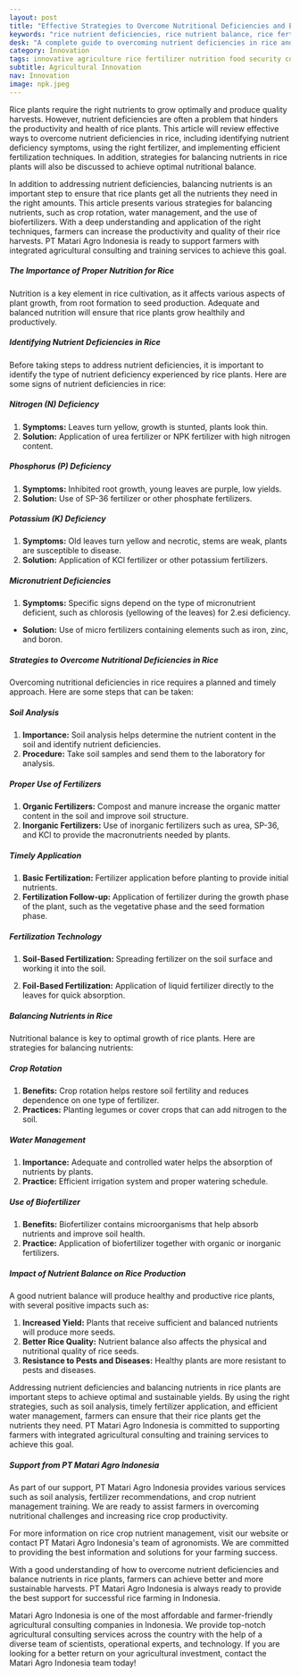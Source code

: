 ```yaml
---
layout: post
title: "Effective Strategies to Overcome Nutritional Deficiencies and Balance Nutrients in Rice Plants"
keywords: "rice nutrient deficiencies, rice nutrient balance, rice fertilization, how to overcome nutrient deficiencies, rice plant nutrition, agricultural consultant, integrated agricultural training, PT Matari Agro Indonesia"
desk: "A complete guide to overcoming nutrient deficiencies in rice and how to balance nutrients to increase productivity and quality of rice plants sustainably."
category: Innovation
tags: innovative agriculture rice fertilizer nutrition food security consultant
subtitle: Agricultural Innovation
nav: Innovation
image: npk.jpeg
---
```


Rice plants require the right nutrients to grow optimally and produce quality harvests. However, nutrient deficiencies are often a problem that hinders the productivity and health of rice plants. This article will review effective ways to overcome nutrient deficiencies in rice, including identifying nutrient deficiency symptoms, using the right fertilizer, and implementing efficient fertilization techniques. In addition, strategies for balancing nutrients in rice plants will also be discussed to achieve optimal nutritional balance.

In addition to addressing nutrient deficiencies, balancing nutrients is an important step to ensure that rice plants get all the nutrients they need in the right amounts. This article presents various strategies for balancing nutrients, such as crop rotation, water management, and the use of biofertilizers. With a deep understanding and application of the right techniques, farmers can increase the productivity and quality of their rice harvests. PT Matari Agro Indonesia is ready to support farmers with integrated agricultural consulting and training services to achieve this goal.

##### The Importance of Proper Nutrition for Rice
Nutrition is a key element in rice cultivation, as it affects various aspects of plant growth, from root formation to seed production. Adequate and balanced nutrition will ensure that rice plants grow healthily and productively.

##### Identifying Nutrient Deficiencies in Rice
Before taking steps to address nutrient deficiencies, it is important to identify the type of nutrient deficiency experienced by rice plants. Here are some signs of nutrient deficiencies in rice:

##### Nitrogen (N) Deficiency
1. **Symptoms:** Leaves turn yellow, growth is stunted, plants look thin.
2. **Solution:** Application of urea fertilizer or NPK fertilizer with high nitrogen content.

##### Phosphorus (P) Deficiency
1. **Symptoms:** Inhibited root growth, young leaves are purple, low yields.
2. **Solution:** Use of SP-36 fertilizer or other phosphate fertilizers.

##### Potassium (K) Deficiency
1. **Symptoms:** Old leaves turn yellow and necrotic, stems are weak, plants are susceptible to disease.
2. **Solution:** Application of KCl fertilizer or other potassium fertilizers.

##### Micronutrient Deficiencies
1. **Symptoms:** Specific signs depend on the type of micronutrient deficient, such as chlorosis (yellowing of the leaves) for 2.esi deficiency.
- **Solution:** Use of micro fertilizers containing elements such as iron, zinc, and boron.

##### Strategies to Overcome Nutritional Deficiencies in Rice
Overcoming nutritional deficiencies in rice requires a planned and timely approach. Here are some steps that can be taken:

##### Soil Analysis
1. **Importance:** Soil analysis helps determine the nutrient content in the soil and identify nutrient deficiencies.
2. **Procedure:** Take soil samples and send them to the laboratory for analysis.

##### Proper Use of Fertilizers
1. **Organic Fertilizers:** Compost and manure increase the organic matter content in the soil and improve soil structure.
2. **Inorganic Fertilizers:** Use of inorganic fertilizers such as urea, SP-36, and KCl to provide the macronutrients needed by plants.

##### Timely Application
1. **Basic Fertilization:** Fertilizer application before planting to provide initial nutrients.
2. **Fertilization Follow-up:** Application of fertilizer during the growth phase of the plant, such as the vegetative phase and the seed formation phase.

##### Fertilization Technology
1. **Soil-Based Fertilization:** Spreading fertilizer on the soil surface and working it into the soil.

2. **Foil-Based Fertilization:** Application of liquid fertilizer directly to the leaves for quick absorption.

##### Balancing Nutrients in Rice
Nutritional balance is key to optimal growth of rice plants. Here are strategies for balancing nutrients:

##### Crop Rotation
1. **Benefits:** Crop rotation helps restore soil fertility and reduces dependence on one type of fertilizer.
2. **Practices:** Planting legumes or cover crops that can add nitrogen to the soil.

##### Water Management
1. **Importance:** Adequate and controlled water helps the absorption of nutrients by plants.
2. **Practice:** Efficient irrigation system and proper watering schedule.

##### Use of Biofertilizer
1. **Benefits:** Biofertilizer contains microorganisms that help absorb nutrients and improve soil health.
2. **Practice:** Application of biofertilizer together with organic or inorganic fertilizers.

##### Impact of Nutrient Balance on Rice Production
A good nutrient balance will produce healthy and productive rice plants, with several positive impacts such as:
1. **Increased Yield:** Plants that receive sufficient and balanced nutrients will produce more seeds.
2. **Better Rice Quality:** Nutrient balance also affects the physical and nutritional quality of rice seeds.
3. **Resistance to Pests and Diseases:** Healthy plants are more resistant to pests and diseases.

Addressing nutrient deficiencies and balancing nutrients in rice plants are important steps to achieve optimal and sustainable yields. By using the right strategies, such as soil analysis, timely fertilizer application, and efficient water management, farmers can ensure that their rice plants get the nutrients they need. PT Matari Agro Indonesia is committed to supporting farmers with integrated agricultural consulting and training services to achieve this goal.

##### Support from PT Matari Agro Indonesia
As part of our support, PT Matari Agro Indonesia provides various services such as soil analysis, fertilizer recommendations, and crop nutrient management training. We are ready to assist farmers in overcoming nutritional challenges and increasing rice crop productivity.

For more information on rice crop nutrient management, visit our website or contact PT Matari Agro Indonesia's team of agronomists. We are committed to providing the best information and solutions for your farming success.

With a good understanding of how to overcome nutrient deficiencies and balance nutrients in rice plants, farmers can achieve better and more sustainable harvests. PT Matari Agro Indonesia is always ready to provide the best support for successful rice farming in Indonesia.

Matari Agro Indonesia is one of the most affordable and farmer-friendly agricultural consulting companies in Indonesia. We provide top-notch agricultural consulting services across the country with the help of a diverse team of scientists, operational experts, and technology. If you are looking for a better return on your agricultural investment, contact the Matari Agro Indonesia team today!